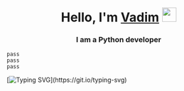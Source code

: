 <h1 align="center">Hello, I'm <a href="https://daniilshat.ru/" target="_blank">Vadim</a> 
<img src="https://github.com/blackcater/blackcater/raw/main/images/Hi.gif" height="32"/></h1>
<h3 align="center">I am a Python developer</h3>

```
pass
pass
pass
```


[![Typing SVG](https://readme-typing-svg.herokuapp.com?color=%2336BCF7&lines=Thanks+for+visiting+my+profile;I+will+be+glad+to+cooperate+!)](https://git.io/typing-svg)
